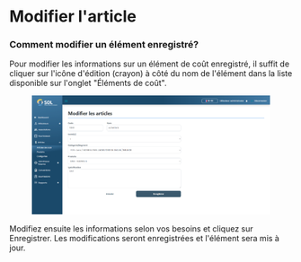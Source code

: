 # Modifier l'article

### Comment modifier un élément enregistré?

Pour modifier les informations sur un élément de coût enregistré, il suffit de cliquer sur l'icône d'édition (crayon) à côté du nom de l'élément dans la liste disponible sur l'onglet "Éléments de coût".

<figure><img src="../../../../.gitbook/assets/it-upd.png" alt=""><figcaption></figcaption></figure>

Modifiez ensuite les informations selon vos besoins et cliquez sur Enregistrer. Les modifications seront enregistrées et l'élément sera mis à jour.
